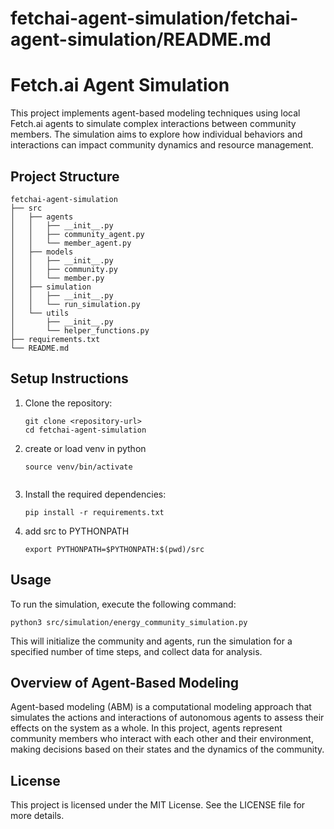 # fetchai-agent-simulation/fetchai-agent-simulation/README.md

# Fetch.ai Agent Simulation

This project implements agent-based modeling techniques using local Fetch.ai agents to simulate complex interactions between community members. The simulation aims to explore how individual behaviors and interactions can impact community dynamics and resource management.

## Project Structure

```
fetchai-agent-simulation
├── src
│   ├── agents
│   │   ├── __init__.py
│   │   ├── community_agent.py
│   │   └── member_agent.py
│   ├── models
│   │   ├── __init__.py
│   │   ├── community.py
│   │   └── member.py
│   ├── simulation
│   │   ├── __init__.py
│   │   └── run_simulation.py
│   └── utils
│       ├── __init__.py
│       └── helper_functions.py
├── requirements.txt
└── README.md
```

## Setup Instructions

1. Clone the repository:
   ```
   git clone <repository-url>
   cd fetchai-agent-simulation
   ```

2. create or load venv in python
   ```
   source venv/bin/activate


3. Install the required dependencies:
   ```
   pip install -r requirements.txt
   ```

4. add src to PYTHONPATH
   ```
   export PYTHONPATH=$PYTHONPATH:$(pwd)/src
   ```

## Usage

To run the simulation, execute the following command:
```
python3 src/simulation/energy_community_simulation.py
```

This will initialize the community and agents, run the simulation for a specified number of time steps, and collect data for analysis.

## Overview of Agent-Based Modeling

Agent-based modeling (ABM) is a computational modeling approach that simulates the actions and interactions of autonomous agents to assess their effects on the system as a whole. In this project, agents represent community members who interact with each other and their environment, making decisions based on their states and the dynamics of the community.

## License

This project is licensed under the MIT License. See the LICENSE file for more details.
